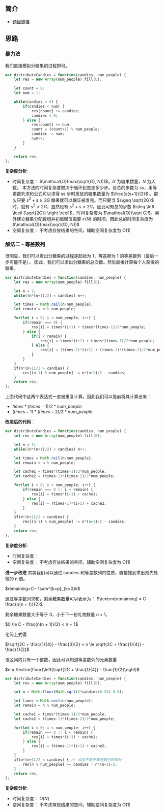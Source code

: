 ## 简介
- [题目链接](https://leetcode-cn.com/problems/distribute-candies-to-people/)

## 思路
### 暴力法
我们直接模拟分糖果的过程即可。
```javascript
var distributeCandies = function(candies, num_people) {
    let res = new Array(num_people).fill(0);

    let count = 0;
    let num = 1;

    while(candies > 0) {
        if(candies < num) {
            res[count] += candies;
            candies = 0;
        } else {
            res[count] += num;
            count = (count+1) % num_people;
            candies -= num;
            num++;         
        }
    }

    return res;
};

```

**复杂度分析**:
- 时间复杂度： $\mathcal{O}(max(\sqrt{G}, N)))$，$G$ 为糖果数量，$N$ 为人数。
本方法的时间复杂度取决于循环到底走多少步。设总的步数为 ss，用等差数列求和公式可以求得 ss 步时发放的糖果数量为 $\frac{s(s+1)}{2}$ 。那么只要 $s^2+s\geq 2G$ 糖果就可以保证被发完。而只要当 $s\geq \sqrt{2G}$ 时，就有 $s^2\geq 2G$，显然也有 $s^2+s\geq 2G$。因此可知总的步数 $s\leq \left \lceil {\sqrt{2G}} \right \rceil$，时间复杂度为 $\mathcal{O}(\sqrt G)$。另外建立糖果分配数组并初值赋值需要 $\mathcal{O}(N)$ 的时间，因此总的时间复杂度为 $\mathcal{O}(max(\sqrt{G}, N))$
- 空间复杂度： 不考虑存放结果的空间，辅助空间复杂度为 $O(1)$


### 解法二 - 等差数列
很明显，我们可以看出分糖果的过程是起始为 1，等差额为 1 的等差数列（最后一步可能不是）。
因此，我们可以求出分糖果的总次数。然后直接计算每个人获得的糖果。
````javascript
var distributeCandies = function(candies, num_people) {
    let res = new Array(num_people).fill(0);

    let n = 1;
    while((n*(n+1)/2) < candies) n++;

    let times = Math.ceil(n/num_people);
    let remain = n % num_people;

    for(let i = 0; i < num_people; i++) {
        if(remain === 0) {
            res[i] = times*(i+1) + times*(times-1)/2*num_people; 
        } else {
            if(i < remain) {
                res[i] = times*(i+1) + times*(times-1)/2*num_people; 
            } else {
                res[i] = (times-1)*(i+1) + (times-1)*(times-2)/2*num_people; 
            }
        }
    }
    if(n*(n+1)/2 > candies) {
        res[(n-1) % num_people] -= n*(n+1)/2 - candies;
    }
    return res;
};


````

上面代码中这两个表达式一直被重复计算，因此我们可以提前将其计算出来：
- $times*(times-1)/2*num\_people$
- $(times-1)*(times-2)/2*num\_people$

**改进后的代码**：
```javascript
var distributeCandies = function(candies, num_people) {
    let res = new Array(num_people).fill(0);

    let n = 1;
    while((n*(n+1)/2) < candies) n++;

    let times = Math.ceil(n/num_people);
    let remain = n % num_people;

    let cache1 = times*(times-1)/2*num_people;
    let cache2 = (times-1)*(times-2)/2*num_people;

    for(let i = 0; i < num_people; i++) {
        if(remain === 0 || i < remain) {
            res[i] = times*(i+1) + cache1; 
        } else {
            res[i] = (times-1)*(i+1) + cache2; 
        }
    }
    if(n*(n+1)/2 > candies) {
        res[(n-1) % num_people] -= n*(n+1)/2 - candies;
    }
    return res;
};
```

**复杂度分析**:
- 时间复杂度： 
- 空间复杂度： 不考虑存放结果的空间，辅助空间复杂度为 $O(1)$


**进一步改进**
其实我们可以通过 candies 和等差数列的性质，直接推到求出预先处理的 n 值。

$remaining=C− \sum^{k=p}_{k=0}k$

通过等差数列求和，剩余糖果数量可以表示为：
$\textrm{remaining} = C - \frac{n(n + 1)}{2}$

剩余糖果数量大于等于 $0$，小于下一份礼物数量 $n + 1$。

$0 \le C - \frac{n(n + 1)}{2} < n + 1$

化简上式得

$\sqrt{2C + \frac{1}{4}} - \frac{3}{2} < n \le \sqrt{2C + \frac{1}{4}} - \frac{1}{2}$

该区间内只有一个整数，因此可以知道等差数列的元素数量

$n = \textrm{floor}\left(\sqrt{2C + \frac{1}{4}} - \frac{1}{2}\right)$

```javascript
var distributeCandies = function(candies, num_people) {
    let res = new Array(num_people).fill(0);

    let n = Math.floor(Math.sqrt(2*candies+0.25)-0.5);

    let times = Math.ceil(n/num_people);
    let remain = n % num_people;

    let cache1 = times*(times-1)/2*num_people;
    let cache2 = (times-1)*(times-2)/2*num_people;

    for(let i = 0; i < num_people; i++) {
        if(remain === 0 || i < remain) {
            res[i] = times*(i+1) + cache1; 
        } else {
            res[i] = (times-1)*(i+1) + cache2; 
        }
    }
    if(n*(n+1)/2 < candies) { // 添加不属于等差数列的部分
        res[n % num_people] += candies - n*(n+1)/2;
    }
    return res;
};

```


**复杂度分析**:
- 时间复杂度： $O(N)$
- 空间复杂度： 不考虑存放结果的空间，辅助空间复杂度为 $O(1)$